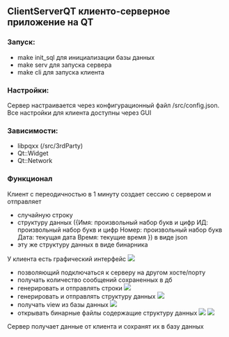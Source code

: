 ## ClientServerQT клиенто-серверное приложение на QT

### Запуск:
- make init_sql для инициализации базы данных
- make serv для запуска сервера
- make cli для запуска клиента

### Настройки:
Сервер настраивается через конфигурационный файл /src/config.json. Все настройки для клиента доступны через GUI

### Зависимости:
- libpqxx (/src/3rdParty)
- Qt::Widget
- Qt::Network

### Функционал
Клиент с переодичностью в 1 минуту создает сессию с сервером и отправляет
- случайную строку
- структуру данных ({Имя: произвольный набор букв и цифр
ИД: произвольный набор букв и цифр
Номер: произвольный набор букв 
Дата: текущая дата
Время: текущие время
})
в виде json
- эту же структуру данных в виде бинарника

У клиента есть графический интерфейс
![](https://github.com/maybeIllchangeitlater/ClientServerQT/blob/refactor/readmeResources/client_gui.png)
- позволяющий подключаться к серверу на другом хосте/порту
-  получать количество сообщений сохраненных в дб
-  генерировать и отправлять строки
![](https://github.com/maybeIllchangeitlater/ClientServerQT/blob/refactor/readmeResources/stringWindow.png)
- генерировать и отправлять структуру данных
![](https://github.com/maybeIllchangeitlater/ClientServerQT/blob/refactor/readmeResources/dataWindow.png)
- получать view из базы данных
![](https://github.com/maybeIllchangeitlater/ClientServerQT/blob/refactor/readmeResources/viewWindow.png)
- открывать бинарные файлы содержащие структуру данных
![](https://github.com/maybeIllchangeitlater/ClientServerQT/blob/refactor/readmeResources/binWin1.png)
![](https://github.com/maybeIllchangeitlater/ClientServerQT/blob/refactor/readmeResources/binWin2.png)

Сервер получает данные от клиента и сохранят их в базу данных
